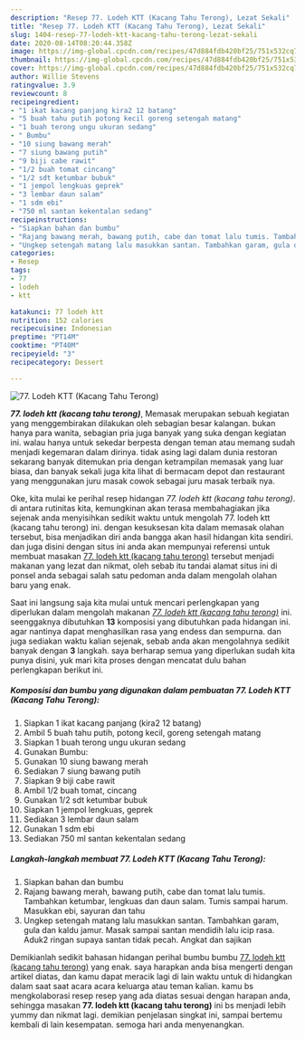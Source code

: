 ```yaml
---
description: "Resep 77. Lodeh KTT (Kacang Tahu Terong), Lezat Sekali"
title: "Resep 77. Lodeh KTT (Kacang Tahu Terong), Lezat Sekali"
slug: 1404-resep-77-lodeh-ktt-kacang-tahu-terong-lezat-sekali
date: 2020-08-14T08:20:44.358Z
image: https://img-global.cpcdn.com/recipes/47d884fdb420bf25/751x532cq70/77-lodeh-ktt-kacang-tahu-terong-foto-resep-utama.jpg
thumbnail: https://img-global.cpcdn.com/recipes/47d884fdb420bf25/751x532cq70/77-lodeh-ktt-kacang-tahu-terong-foto-resep-utama.jpg
cover: https://img-global.cpcdn.com/recipes/47d884fdb420bf25/751x532cq70/77-lodeh-ktt-kacang-tahu-terong-foto-resep-utama.jpg
author: Willie Stevens
ratingvalue: 3.9
reviewcount: 8
recipeingredient:
- "1 ikat kacang panjang kira2 12 batang"
- "5 buah tahu putih potong kecil goreng setengah matang"
- "1 buah terong ungu ukuran sedang"
- " Bumbu"
- "10 siung bawang merah"
- "7 siung bawang putih"
- "9 biji cabe rawit"
- "1/2 buah tomat cincang"
- "1/2 sdt ketumbar bubuk"
- "1 jempol lengkuas geprek"
- "3 lembar daun salam"
- "1 sdm ebi"
- "750 ml santan kekentalan sedang"
recipeinstructions:
- "Siapkan bahan dan bumbu"
- "Rajang bawang merah, bawang putih, cabe dan tomat lalu tumis. Tambahkan ketumbar, lengkuas dan daun salam. Tumis sampai harum. Masukkan ebi, sayuran dan tahu"
- "Ungkep setengah matang lalu masukkan santan. Tambahkan garam, gula dan kaldu jamur. Masak sampai santan mendidih lalu icip rasa. Aduk2 ringan supaya santan tidak pecah. Angkat dan sajikan"
categories:
- Resep
tags:
- 77
- lodeh
- ktt

katakunci: 77 lodeh ktt 
nutrition: 152 calories
recipecuisine: Indonesian
preptime: "PT14M"
cooktime: "PT40M"
recipeyield: "3"
recipecategory: Dessert

---
```



![77. Lodeh KTT (Kacang Tahu Terong)](https://img-global.cpcdn.com/recipes/47d884fdb420bf25/751x532cq70/77-lodeh-ktt-kacang-tahu-terong-foto-resep-utama.jpg)

<b><i>77. lodeh ktt (kacang tahu terong)</i></b>, Memasak merupakan sebuah kegiatan yang menggembirakan dilakukan oleh sebagian besar kalangan. bukan hanya para wanita, sebagian pria juga banyak yang suka dengan kegiatan ini. walau hanya untuk sekedar berpesta dengan teman atau memang sudah menjadi kegemaran dalam dirinya. tidak asing lagi dalam dunia restoran sekarang banyak ditemukan pria dengan ketrampilan memasak yang luar biasa, dan banyak sekali juga kita lihat di bermacam depot dan restaurant yang menggunakan juru masak cowok sebagai juru masak terbaik nya.



Oke, kita mulai ke perihal resep hidangan <i>77. lodeh ktt (kacang tahu terong)</i>. di antara rutinitas kita, kemungkinan akan terasa membahagiakan jika sejenak anda menyisihkan sedikit waktu untuk mengolah 77. lodeh ktt (kacang tahu terong) ini. dengan kesuksesan kita dalam memasak olahan tersebut, bisa menjadikan diri anda bangga akan hasil hidangan kita sendiri. dan juga disini dengan situs ini anda akan mempunyai referensi untuk membuat masakan <u>77. lodeh ktt (kacang tahu terong)</u> tersebut menjadi makanan yang lezat dan nikmat, oleh sebab itu tandai alamat situs ini di ponsel anda sebagai salah satu pedoman anda dalam mengolah olahan baru yang enak.


Saat ini langsung saja kita mulai untuk mencari perlengkapan yang diperlukan dalam mengolah makanan <u><i>77. lodeh ktt (kacang tahu terong)</i></u> ini. seenggaknya dibutuhkan <b>13</b> komposisi yang dibutuhkan pada hidangan ini. agar nantinya dapat menghasilkan rasa yang endess dan sempurna. dan juga sediakan waktu kalian sejenak, sebab anda akan mengolahnya sedikit banyak dengan <b>3</b> langkah. saya berharap semua yang diperlukan sudah kita punya disini, yuk mari kita proses dengan mencatat dulu bahan perlengkapan berikut ini.

<!--inarticleads1-->

##### Komposisi dan bumbu yang digunakan dalam pembuatan 77. Lodeh KTT (Kacang Tahu Terong):

1. Siapkan 1 ikat kacang panjang (kira2 12 batang)
1. Ambil 5 buah tahu putih, potong kecil, goreng setengah matang
1. Siapkan 1 buah terong ungu ukuran sedang
1. Gunakan  Bumbu:
1. Gunakan 10 siung bawang merah
1. Sediakan 7 siung bawang putih
1. Siapkan 9 biji cabe rawit
1. Ambil 1/2 buah tomat, cincang
1. Gunakan 1/2 sdt ketumbar bubuk
1. Siapkan 1 jempol lengkuas, geprek
1. Sediakan 3 lembar daun salam
1. Gunakan 1 sdm ebi
1. Sediakan 750 ml santan kekentalan sedang




<!--inarticleads2-->

##### Langkah-langkah membuat 77. Lodeh KTT (Kacang Tahu Terong):

1. Siapkan bahan dan bumbu
1. Rajang bawang merah, bawang putih, cabe dan tomat lalu tumis. Tambahkan ketumbar, lengkuas dan daun salam. Tumis sampai harum. Masukkan ebi, sayuran dan tahu
1. Ungkep setengah matang lalu masukkan santan. Tambahkan garam, gula dan kaldu jamur. Masak sampai santan mendidih lalu icip rasa. Aduk2 ringan supaya santan tidak pecah. Angkat dan sajikan




Demikianlah sedikit bahasan hidangan perihal bumbu bumbu <u>77. lodeh ktt (kacang tahu terong)</u> yang enak. saya harapkan anda bisa mengerti dengan artikel diatas, dan kamu dapat meracik lagi di lain waktu untuk di hidangkan dalam saat saat acara acara keluarga atau teman kalian. kamu bs mengkolaborasi resep resep yang ada diatas sesuai dengan harapan anda, sehingga masakan <b>77. lodeh ktt (kacang tahu terong)</b> ini bs menjadi lebih yummy dan nikmat lagi. demikian penjelasan singkat ini, sampai bertemu kembali di lain kesempatan. semoga hari anda menyenangkan.
